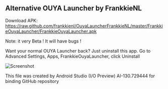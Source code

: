 Alternative OUYA Launcher by FrankkieNL
---------------------------------------

Download APK: https://raw.github.com/frankkienl/OuyaLauncherFrankkieNL/master/FrankkieOuyaLauncher/FrankkieOuyaLauncher.apk

Note: it very Beta ! It will have bugs !

Want your normal OUYA Launcher back? Just uninstall this app.
Go to Advanced Settings, Apps, FrankkieOuyaLauncher, click Uninstall

![Screenshot](https://raw.github.com/frankkienl/OuyaLauncherFrankkieNL/master/screenshots/ouya_launcher4.png "Screenshot")

This file was created by Android Studio (I/O Preview) AI-130.729444 for binding GitHub repository